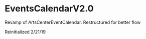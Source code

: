 # EventsCalendarV2.0
Revamp of ArtsCenterEventCalendar. Restructured for better flow

Reinitialized 2/21/19
